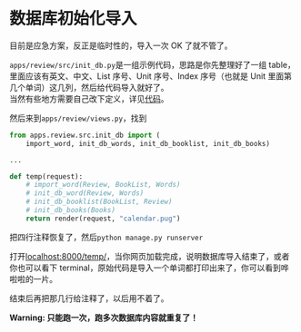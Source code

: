 # 数据库初始化导入

目前是应急方案，反正是临时性的，导入一次 OK 了就不管了。

`apps/review/src/init_db.py`是一组示例代码，思路是你先整理好了一组 table，里面应该有英文、中文、List 序号、Unit 序号、Index 序号（也就是 Unit 里面第几个单词）这几列，然后给代码导入就好了。  
当然有些地方需要自己改下定义，详见[代码](../apps/review/src/init_db.py)。

然后来到`apps/review/views.py`，找到

```python
from apps.review.src.init_db import (
    import_word, init_db_words, init_db_booklist, init_db_books)

...

def temp(request):
    # import_word(Review, BookList, Words)
    # init_db_word(Review, Words)
    # init_db_booklist(BookList, Review)
    # init_db_books(Books)
    return render(request, "calendar.pug")
```

把四行注释恢复了，然后`python manage.py runserver`

打开<localhost:8000/temp/>，当你网页加载完成，说明数据库导入结束了，或者你也可以看下 terminal，原始代码是导入一个单词都打印出来了，你可以看到哗啦啦的一片。

结束后再把那几行给注释了，以后用不着了。

**Warning: 只能跑一次，跑多次数据库内容就重复了！**